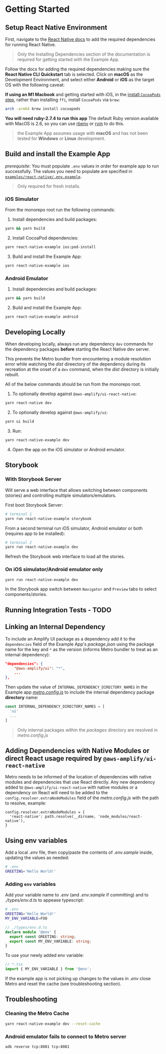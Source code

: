 # Getting Started

## Setup React Native Environment

First, navigate to the [React Native docs](https://reactnative.dev/docs/environment-setup) to add the required dependencies for running React Native.

> Only the Installing Dependencies section of the documentation is required for getting started with the Example App.

Follow the docs for adding the required dependencies making sure the **React Native CLI Quickstart** tab is selected. Click on **macOS** as the Development Environment, and select either **Android** or **iOS** as the target OS with the following caveat:

**If using an M1 Macbook** and getting started with iOS, in the [install `CocoaPods` step](https://reactnative.dev/docs/environment-setup#cocoapods), rather than installing `ffi`, install `CocoaPods` via `brew`:

```bash
arch -arm64 brew install cocoapods
```

**You will need ruby-2.7.4 to run this app**
The default Ruby version available with MacOS is 2.6, so you can use [rbenv](https://github.com/rbenv/rbenv#installation) or [rvm](https://rvm.io/rvm/security#run-verified-installation) to do this.

> the Example App assumes usage with **macOS** and has not been tested for **Windows** or **Linux** development.

## Build and install the Example App

_prerequisite_: You must populate `.env` values in order for example app to run successfully. The values you need to populate are specified in [`examples/react-native/.env.example`](./.env.example).

> Only required for fresh installs.

### iOS Simulator

From the monorepo root run the following commands:

1. Install dependencies and build packages:

```bash
yarn && yarn build
```

2. Install CocoaPod dependencies:

```bash
yarn react-native-example ios:pod-install
```

3. Build and install the Example App:

```bash
yarn react-native-example ios
```

### Android Emulator

1. Install dependencies and build packages:

```bash
yarn && yarn build
```

2. Build and install the Example App:

```bash
yarn react-native-example android
```

## Developing Locally

When developing locally, always run any dependency `dev` commands for the dependency packages **before** starting the React Native dev server.

This prevents the Metro bundler from encountering a module resolution error while watching the _dist_ direectory of the dependency during its recreation at the onset of a `dev` command, when the _dist_ directory is initially rebuilt.

All of the below commands should be run from the monorepo root.

1. To optionally develop against `@aws-amplify/ui-react-native`:

```bash
yarn react-native dev
```

2. To optionally develop against `@aws-amplify/ui`:

```bash
yarn ui build
```

3. Run:

```bash
yarn react-native-example dev
```

4. Open the app on the iOS simulator or Android emulator.

## Storybook

### With Storybook Server

Will serve a web interface that allows switching between components (stories) and controlling multiple simulators/emulators.

First boot Storybook Server:

```bash
# terminal 1
yarn run react-native-example storybook
```

From a second terminal run iOS simulator, Android emulator or both (requires app to be installed):

```bash
# terminal 2
yarn run react-native-example dev
```

Refresh the Storybook web interface to load all the stories.

### On iOS simulator/Android emulator only

```bash
yarn run react-native-example dev
```

In the Storybook app switch between `Navigator` and `Preview` tabs to select components/stories.

## Running Integration Tests - TODO

## Linking an Internal Dependency

To include an Amplify UI package as a dependency add it to the `dependencies` field of the Example App's _package.json_ using the package name for the key and `*` as the version (informs Metro bundler to treat as an internal dependency):

```json
"dependencies": {
    "@aws-amplify/ui": "*",
    ...
},
```

Then update the value of `INTERNAL_DEPENDENCY_DIRECTORY_NAMES` in the Example app [_metro.config.js_](./metro.config.js) to include the internal dependency package **directory** name:

```js
const INTERNAL_DEPENDENCY_DIRECTORY_NAMES = [
  'ui'
  ...
]
```

> Only internal packages within the _packages_ directory are resolved in _metro.config.js_

## Adding Dependencies with Native Modules or direct React usage required by `@aws-amplify/ui-react-native`

Metro needs to be informed of the location of dependencies with native modules and dependencies that use React directly. Any new dependency added to `@aws-amplify/ui-react-native` with native modules or a dependency on React will need to be added to the `config.resolver.extraNodeModules` field of the _metro.config.js_ with the path to resolve, example:

```
config.resolver.extraNodeModules = {
  'react-native': path.resolve(__dirname, 'node_modules/react-native'),
}
```

## Using env variables

Add a local _.env_ file, then copy/paste the contents of _.env.sample_ inside, updating the values as needed:

```sh
# .env
GREETING='Hello World!'
```

### Adding `env` variables

Add your variable name to _.env_ (and _.env.sample_ if committing) and to _./types/env.d.ts_ to appease typescript:

```sh
# .env
GREETING='Hello World!'
MY_ENV_VARIABLE=FOO
```

```ts
// ./types/env.d.ts
declare module '@env' {
  export const GREETING: string;
  export const MY_ENV_VARIABLE: string;
}
```

To use your newly added env variable:

```ts
// *.tsx
import { MY_ENV_VARIABLE } from '@env';
```

If the example app is not picking up changes to the values in _.env_ close Metro and reset the cache (see troubleshooting section).

## Troubleshooting

### Cleaning the Metro Cache

```bash
yarn react-native-example dev --reset-cache
```

### Android emulator fails to connect to Metro server

```bash
adb reverse tcp:8081 tcp:8081
```
